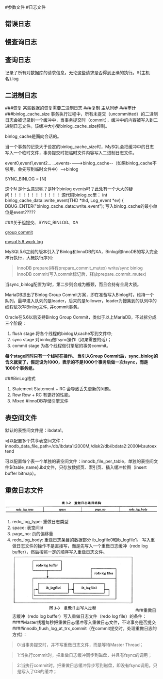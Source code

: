 #参数文件
#日志文件
## 错误日志
## 慢查询日志
## 查询日志
记录了所有对数据库的请求信息，无论这些请求是否得到正确的执行。${主机名}.log
## 二进制日志
###恢复
某些数据的恢复需要二进制日志
###复制
主从同步
###审计
###binlog_cache_size
事务执行过程中，所有未提交（uncommitted）的二进制日志会被记录到一个缓冲中，当事务提交时（commit），缓冲中的内容被写入到二进制日志文件。该缓冲大小受binlog_cache_size控制。

binlog_cache是面向会话的。

当一个事务的记录大于设定的binlog_cache_size时，MySQL会把缓冲中的日志写入一个临时文件，事务提交时把临时文件内容写入二进制日志文件。

event0,event1,event2... ...events---->binlog_cache--（如果binlog_cache不够用，会先写到临时文件中）-->binlog

SYNC_BINLOG = [N]

这个N
是什么意思呢？是N个binlog events吗？此处有一个大大的疑问！！！！！！！！！！！！
源代码binlog.cc里：
int binlog_cache_data::write_event(THD *thd, Log_event *ev) {
  DBUG_ENTER("binlog_cache_data::write_event");
写入binlog_cache的最小单位是event?????

###关于组提交、SYNC_BINLOG、XA
 
[group commit](https://www.csdn.net/article/2015-01-16/2823591)

[mysql 5.6 work log](https://dev.mysql.com/worklog/task/?id=5223)

MySQL5.6之前的版本引入了Binlog和InnoDB的XA，Binlog和InnoDB的写入完全串行执行，大概执行序列:
> InnoDB prepare(持有prepare_commit_mutex)
> write/sync binlog
> InnoDB commit(写入commit标记后，释放prepare_commit_mutex)

当sync_binlog配置为1时，第二步则会成为瓶颈，而且会持有全局大锁。

MariaDB提出了Binlog Group Commit方案，即在准备写入Binlog时，维持一个队列，最早进入队列的是leader，后来的是follower，leader为搜集到的队列中的线程依次写Binlog文件, 并commit事务。

Oracle在5.6以后支持Binlog Group Commit，类似于以上MariaDB，不过拆分成三个阶段：

1. flush stage 将各个线程的binlog从cache写到文件中; 
1. sync stage 对binlog做fsync操作（如果需要的话）；
1. commit stage 为各个线程做引擎层的事务commit。

**每个stage同时只有一个线程在操作。**
**当引入Group Commit后，sync_binlog的含义就变了，假定设为1000，表示的不是1000个事务后做一次fsync，而是1000个事务组。**

###BinLog格式
1. Statement
Statement + RC 会导致丢失更新的问题。
1. Row
Row + RC  有更好的性能。
1. Mixed
#InnoDB存储引擎文件
## 表空间文件
默认的表空间文件是：ibdata1。

可以配置多个共享表空间文件：innodb_data_file_path=/db/ibdata1:2000M;/disk2/db/ibdata2:2000M:autoextend

可以配置每个表一个单独的表空间文件：innodb_file_per_table，单独的表空间文件${table_name}.ibd文件，只存放数据页、索引页、插入缓冲位图（insert buffer bitmap）。

## 重做日志文件
![重做日志条目结构](./png/重做日志条目结构.png)
1. redo_log_type:       重做日志类型
2. space:               表空间id
3. page_no:             页的偏移量
4. redo_log_body:       重做日志条目的数据部分
ib_logfile0和ib_logfile1。
写入重做日志文件的操作不是直接写，而是先写入一个重做日志缓冲（redo log buffer），然后按照一定的顺序写入重做日志文件。
![重做日志写入过程](./png/重做日志写入过程.png)
###重做日志缓冲（redo log buffer）写入重做日志文件（redo log file）的条件：
####Master线程每秒把重做日志缓冲写入重做日志文件，不论事务是否提交
####innodb_flush_log_at_trx_commit（在commit提交时，处理重做日志的方式）：
> 0:当事务提交时，并不写重做日志文件，而是等待Master Thread；

> 1:当执行commit时，把重做日志缓冲同步到磁盘，并且有fsync的调用；

> 2:当执行commit时，把重做日志缓冲异步写到磁盘，即没有fsync调用，只是写入了OS的缓冲；

